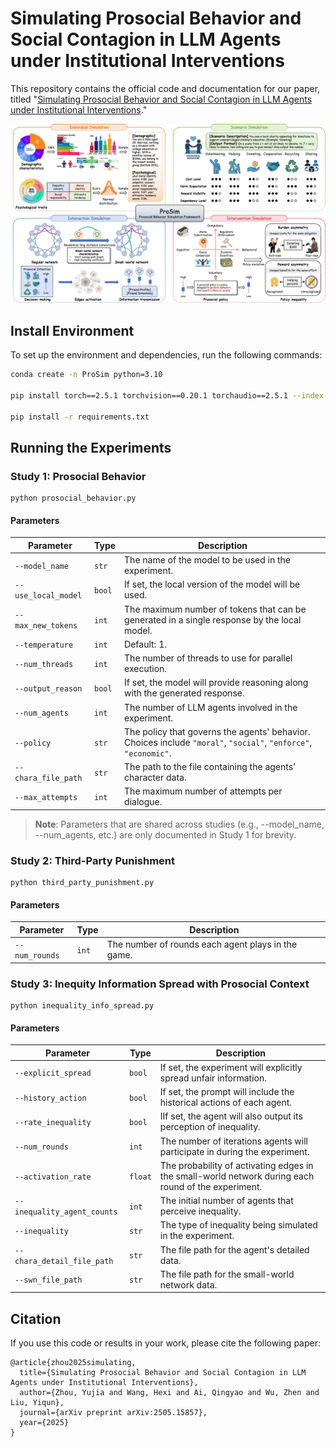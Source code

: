 # Simulating Prosocial Behavior and Social Contagion in LLM Agents under Institutional Interventions

This repository contains the official code and documentation for our paper, titled "[Simulating Prosocial Behavior and Social Contagion in LLM Agents under Institutional Interventions](url)."

![ProSim](ProSim.jpg)

## Install Environment

To set up the environment and dependencies, run the following commands:

```bash
conda create -n ProSim python=3.10

pip install torch==2.5.1 torchvision==0.20.1 torchaudio==2.5.1 --index-url https://download.pytorch.org/whl/cu118

pip install -r requirements.txt
```



## Running the Experiments

### Study 1: Prosocial Behavior

```
python prosocial_behavior.py
```

#### Parameters

| **Parameter**       | **Type** | **Description**                                              |
| ------------------- | -------- | ------------------------------------------------------------ |
| `--model_name`      | `str`    | The name of the model to be used in the experiment.          |
| `--use_local_model` | `bool`   | If set, the local version of the model will be used.         |
| `--max_new_tokens`  | `int`    | The maximum number of tokens that can be generated in a single response by the local model. |
| `--temperature`     | `int`    | Default: 1.                                                  |
| `--num_threads`     | `int`    | The number of threads to use for parallel execution.         |
| `--output_reason`   | `bool`   | If set, the model will provide reasoning along with the generated response. |
| `--num_agents`      | `int`    | The number of LLM agents involved in the experiment.         |
| `--policy`          | `str`    | The policy that governs the agents' behavior. Choices include `"moral"`, `"social"`, `"enforce"`, `"economic"`. |
| `--chara_file_path` | `str`    | The path to the file containing the agents' character data.  |
| `--max_attempts`    | `int`    | The maximum number of attempts per dialogue.                 |

> **Note**: Parameters that are shared across studies (e.g., --model_name, --num_agents, etc.) are only documented in Study 1 for brevity.

### Study 2: Third-Party Punishment

```
python third_party_punishment.py
```

#### Parameters

| **Parameter**  | **Type** | **Description**                                    |
| -------------- | -------- | -------------------------------------------------- |
| `--num_rounds` | `int`    | The number of rounds each agent plays in the game. |

### Study 3: Inequity Information Spread with Prosocial Context

```
python inequality_info_spread.py
```

#### Parameters

| **Parameter**               | **Type** | **Description**                                              |
| --------------------------- | -------- | ------------------------------------------------------------ |
| `--explicit_spread`         | `bool`   | If set, the experiment will explicitly spread unfair information. |
| `--history_action`          | `bool`   | If set, the prompt will include the historical actions of each agent. |
| `--rate_inequality`         | `bool`   | IIf set, the agent will also output its perception of inequality. |
| `--num_rounds`              | `int`    | The number of iterations agents will participate in during the experiment. |
| `--activation_rate`         | `float`  | The probability of activating edges in the small-world network during each round of the experiment. |
| `--inequality_agent_counts` | `int`    | The initial number of agents that perceive inequality.       |
| `--inequality`              | `str`    | The type of inequality being simulated in the experiment.    |
| `--chara_detail_file_path`  | `str`    | The file path for the agent's detailed data.                 |
| `--swn_file_path`           | `str`    | The file path for the small-world network data.              |



## Citation

If you use this code or results in your work, please cite the following paper:

```
@article{zhou2025simulating,
  title={Simulating Prosocial Behavior and Social Contagion in LLM Agents under Institutional Interventions},
  author={Zhou, Yujia and Wang, Hexi and Ai, Qingyao and Wu, Zhen and Liu, Yiqun},
  journal={arXiv preprint arXiv:2505.15857},
  year={2025}
}
```

